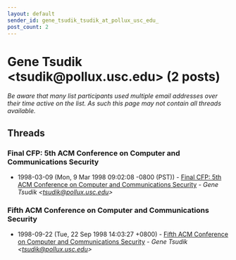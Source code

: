 ```yaml
---
layout: default
sender_id: gene_tsudik_tsudik_at_pollux_usc_edu_
post_count: 2
---
```


# Gene Tsudik <tsudik<span>@</span>pollux.usc.edu> (2 posts)

_Be aware that many list participants used multiple email addresses over their time active on the list. As such this page may not contain all threads available._

## Threads

### Final CFP: 5th ACM Conference on Computer and Communications Security
+ 1998-03-09 (Mon, 9 Mar 1998 09:02:08 -0800 (PST)) - [Final CFP: 5th ACM Conference on Computer and Communications Security](/archive/1998/03/ffb6ee75a5c2e0745f1eb91e5a8ec00d25bad9fcf6f5a7e359dab417fc693405) - _Gene Tsudik \<tsudik@pollux.usc.edu\>_

### Fifth ACM Conference on Computer and Communications Security
+ 1998-09-22 (Tue, 22 Sep 1998 14:03:27 +0800) - [Fifth ACM Conference on Computer and Communications Security](/archive/1998/09/3b524317e411e29128a837dff46071f8e6bb5fd32af243aa45c040782728a941) - _Gene Tsudik \<tsudik@pollux.usc.edu\>_


